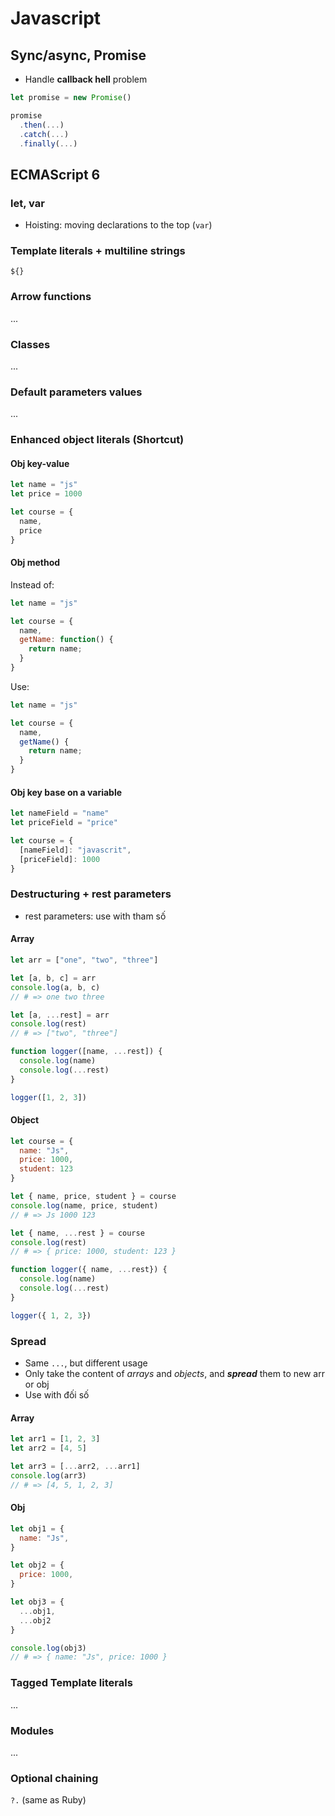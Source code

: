 # Javascript

## Sync/async, Promise

- Handle **callback hell** problem

```javascript
let promise = new Promise()

promise
  .then(...)
  .catch(...)
  .finally(...)
```

## ECMAScript 6

### let, var

- Hoisting: moving declarations to the top (`var`)

### Template literals + multiline strings

`${}`

### Arrow functions

...

### Classes

...

### Default parameters values

...

### Enhanced object literals (Shortcut)

#### Obj key-value

```javascript
let name = "js"
let price = 1000

let course = {
  name,
  price
}
```

#### Obj method

Instead of:

```javascript
let name = "js"

let course = {
  name,
  getName: function() {
    return name;
  }
}
```

Use:

```javascript
let name = "js"

let course = {
  name,
  getName() {
    return name;
  }
}
```

#### Obj key base on a variable

```javascript
let nameField = "name"
let priceField = "price"

let course = {
  [nameField]: "javascrit",
  [priceField]: 1000
}
```
### Destructuring + rest parameters

- rest parameters: use with tham số

#### Array

```javascript
let arr = ["one", "two", "three"]

let [a, b, c] = arr
console.log(a, b, c)
// # => one two three

let [a, ...rest] = arr
console.log(rest)
// # => ["two", "three"]
```

```javascript
function logger([name, ...rest]) {
  console.log(name)
  console.log(...rest)
}

logger([1, 2, 3])
```

#### Object

```javascript
let course = {
  name: "Js",
  price: 1000,
  student: 123
}

let { name, price, student } = course
console.log(name, price, student)
// # => Js 1000 123

let { name, ...rest } = course
console.log(rest)
// # => { price: 1000, student: 123 }
```

```javascript
function logger({ name, ...rest}) {
  console.log(name)
  console.log(...rest)
}

logger({ 1, 2, 3})
```

### Spread

- Same `...`, but different usage
- Only take the content of *arrays* and *objects*, and ***spread*** them to new arr or obj
- Use with đối số

#### Array

```javascript
let arr1 = [1, 2, 3]
let arr2 = [4, 5]

let arr3 = [...arr2, ...arr1]
console.log(arr3)
// # => [4, 5, 1, 2, 3]
```

#### Obj

```javascript
let obj1 = {
  name: "Js",
}

let obj2 = {
  price: 1000,
}

let obj3 = {
  ...obj1,
  ...obj2
}

console.log(obj3)
// # => { name: "Js", price: 1000 }
```

### Tagged Template literals

...

### Modules

...

### Optional chaining

`?.` (same as Ruby)
